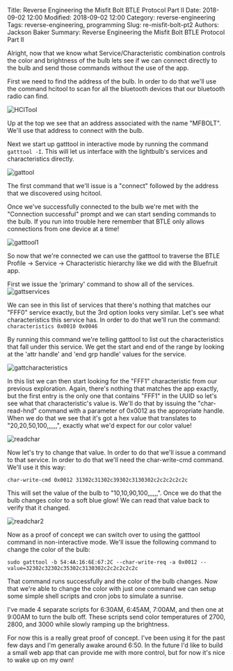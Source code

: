 Title: Reverse Engineering the Misfit Bolt BTLE Protocol Part II
Date: 2018-09-02 12:00
Modified: 2018-09-02 12:00
Category: reverse-engineering
Tags: reverse-engineering, programming
Slug: re-misfit-bolt-pt2
Authors: Jackson Baker
Summary: Reverse Engineering the Misfit Bolt BTLE Protocol Part II

Alright, now that we know what Service/Characteristic combination controls the color and brightness of the bulb lets see if we can connect directly to the bulb and send those commands without the use of the app.

First we need to find the address of the bulb. In order to do that we'll use the command hcitool to scan for all the bluetooth devices that our bluetooth radio can find. 

![HCITool]({filename}/images/re-misfit-bolt-part2/HCITool.JPG)

Up at the top we see that an address associated with the name "MFBOLT". We'll use that address to connect with the bulb.

Next we start up gatttool in interactive mode by running the command `gatttool -I`. This will let us interface with the lightbulb's services and characteristics directly.

![gattool]({filename}/images/re-misfit-bolt-part2/gattool.JPG)

The first command that we'll issue is a "connect" followed by the address that we discovered using hcitool. 

Once we've successfully connected to the bulb we're met with the "Connection successful" prompt and we can start sending commands to the bulb. If you run into trouble here remember that BTLE only allows connections from one device at a time!

![gatttool1]({filename}/images/re-misfit-bolt-part2/gatttool1.JPG)

So now that we're connected we can use the gatttool to traverse the BTLE Profile -> Service -> Characteristic hierarchy like we did with the Bluefruit app. 

First we issue the 'primary' command to show all of the services. ![gattservices]({filename}/images/re-misfit-bolt-part2/gattservices.JPG)

We can see in this list of services that there's nothing that matches our "FFF0" service exactly, but the 3rd option looks very similar. Let's see what characteristics this service has. In order to do that we'll run the command: `characteristics 0x0010 0x0046`

By running this command we're telling gatttool to list out the characteristics that fall under this service. We get the start and end of the range by looking at the 'attr handle' and 'end grp handle' values for the service.

![gattcharacteristics]({filename}/images/re-misfit-bolt-part2/gattcharacteristics.JPG)

In this list we can then start looking for the "FFF1" characteristic from our previous exploration. Again, there's nothing that matches the app exactly, but the first entry is the only one that contains "FFF1" in the UUID so let's see what that characteristic's value is. We'll do that by issuing the "char-read-hnd" command with a parameter of 0x0012 as the appropriate handle. When we do that we see that it's got a hex value that translates to "20,20,50,100,,,,,,", exactly what we'd expect for our color value! 

![readchar]({filename}/images/re-misfit-bolt-part2/readchar.JPG)

Now let's try to change that value. In order to do that we'll issue a command to that service. In order to do that we'll need the char-write-cmd command. We'll use it this way: 

`char-write-cmd 0x0012 31302c31302c39302c3130302c2c2c2c2c2c` 

This will set the value of the bulb to "10,10,90,100,,,,,,". Once we do that the bulb changes color to a soft blue glow! We can read that value back to verify that it changed. 

![readchar2]({filename}/images/re-misfit-bolt-part2/readchar2.JPG)

Now as a proof of concept we can switch over to using the gatttool command in non-interactive mode. We'll issue the following command to change the color of the bulb:

`sudo gatttool -b 54:4A:16:6E:67:2C --char-write-req -a 0x0012 --value=32302c32302c35302c3130302c2c2c2c2c2c` 

That command runs successfully and the color of the bulb changes. Now that we're able to change the color with just one command we can setup some simple shell scripts and cron jobs to simulate a sunrise.

I've made 4 separate scripts for 6:30AM, 6:45AM, 7:00AM, and then one at 9:00AM to turn the bulb off. These scripts send color temperatures of 2700, 2800, and 3000 while slowly ramping up the brightness. 

For now this is a really great proof of concept. I've been using it for the past few days and I'm generally awake around 6:50. In the future I'd like to build a small web app that can provide me with more control, but for now it's nice to wake up on my own!
